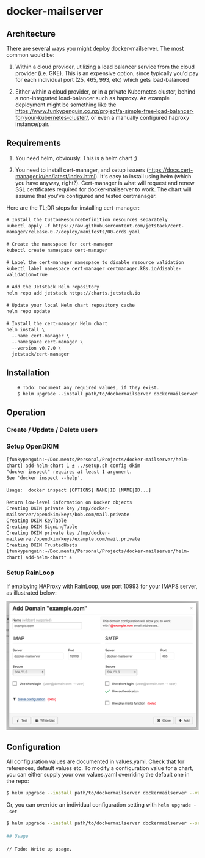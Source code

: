 # docker-mailserver

## Architecture

There are several ways you might deploy docker-mailserver. The most common would be:

1. Within a cloud provider, utilizing a load balancer service from the cloud provider (i.e. GKE). This is an expensive option, since typically you'd pay for each individual port (25, 465, 993, etc) which gets load-balanced

2. Either within a cloud provider, or in a private Kubernetes cluster, behind a non-integrated load-balancer such as haproxy. An example deployment might be something like the https://www.funkypenguin.co.nz/project/a-simple-free-load-balancer-for-your-kubernetes-cluster/, or even a manually configured haproxy instance/pair.

## Requirements

1. You need helm, obviously. This is a helm chart ;)

2. You need to install cert-manager, and setup issuers (https://docs.cert-manager.io/en/latest/index.html). It's easy to install using helm (which you have anyway, right?). Cert-manager is what will request and renew SSL certificates required for docker-mailserver to work. The chart will assume that you've configured and tested certmanager.

Here are the TL;DR steps for installing cert-manager:

```
# Install the CustomResourceDefinition resources separately
kubectl apply -f https://raw.githubusercontent.com/jetstack/cert-manager/release-0.7/deploy/manifests/00-crds.yaml

# Create the namespace for cert-manager
kubectl create namespace cert-manager

# Label the cert-manager namespace to disable resource validation
kubectl label namespace cert-manager certmanager.k8s.io/disable-validation=true

# Add the Jetstack Helm repository
helm repo add jetstack https://charts.jetstack.io

# Update your local Helm chart repository cache
helm repo update

# Install the cert-manager Helm chart
helm install \
  --name cert-manager \
  --namespace cert-manager \
  --version v0.7.0 \
  jetstack/cert-manager
```


## Installation

```
    # Todo: Document any required values, if they exist.
    $ helm upgrade --install path/to/dockermailserver dockermailserver
```

## Operation

### Create / Update / Delete users

### Setup OpenDKIM

```
[funkypenguin:~/Documents/Personal/Projects/docker-mailserver/helm-chart] add-helm-chart 1 ± ../setup.sh config dkim
"docker inspect" requires at least 1 argument.
See 'docker inspect --help'.

Usage:  docker inspect [OPTIONS] NAME|ID [NAME|ID...]

Return low-level information on Docker objects
Creating DKIM private key /tmp/docker-mailserver/opendkim/keys/bob.com/mail.private
Creating DKIM KeyTable
Creating DKIM SigningTable
Creating DKIM private key /tmp/docker-mailserver/opendkim/keys/example.com/mail.private
Creating DKIM TrustedHosts
[funkypenguin:~/Documents/Personal/Projects/docker-mailserver/helm-chart] add-helm-chart* ±
```

### Setup RainLoop

If employing HAProxy with RainLoop, use port 10993 for your IMAPS server, as illustrated below:

![Rainloop with HAProxy screenshot](rainloop_with_haproxy.png)

## Configuration

All configuration values are documented in values.yaml. Check that for references, default values etc. To modify a
configuration value for a chart, you can either supply your own values.yaml overriding the default one in the repo:

```bash
$ helm upgrade --install path/to/dockermailserver dockermailserver --values path/to/custom/values/file.yaml
```

Or, you can override an individual configuration setting with `helm upgrade --set`

```bash
$ helm upgrade --install path/to/dockermailserver dockermailserver --set pod.dockermailserver.image="your/image:1.0.0"

## Usage

// Todo: Write up usage.

